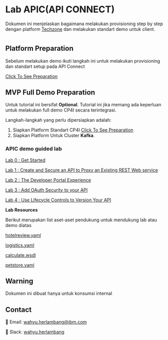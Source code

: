 # Lab APIC(API CONNECT)
Dokumen ini menjelaskan bagaimana melakukan provisioning step by step dengan platform [Techzone](https://techzone.ibm.com/) dan melakukan standart demo untuk client.
#

## Platform Preparation
Sebelum melakukan demo ikuti langkah ini untuk melakukan provisioning dan standart setup pada API Connect 

[Click To See Preparation](https://github.com/5112100070/apic-lab/tree/master/preparation)

## MVP Full Demo Preparation
Untuk tutorial ini bersifat **Optional**. Tutorial ini jika memang ada keperluan untuk melakukan full demo CP4I secara terintegrasi. 

Langkah-langkah yang perlu dipersiapkan adalah:
1. Siapkan Platform Standart CP4I [Click To See Preparation](https://github.com/5112100070/apic-lab/tree/master/preparation)
2. Siapkan Platform Untuk Cluster **Kafka**.


### APIC demo guided lab

[Lab 0 : Get Started](https://github.com/5112100070/apic-lab/tree/main/instructions/Lab0)

[Lab 1 : Create and Secure an API to Proxy an Existing REST Web
service](https://github.com/5112100070/apic-lab/tree/main/instructions/Lab1)

[Lab 2 : The Developer Portal
Experience](https://github.com/5112100070/apic-lab/tree/main/instructions/Lab2)

[Lab 3 : Add OAuth Security to your
API](https://github.com/5112100070/apic-lab/tree/main/instructions/Lab3)

[Lab 4 : Use Lifecycle Controls to Version Your
API](https://github.com/5112100070/apic-lab/tree/main/instructions/Lab4)

**Lab Resources**

Berikut merupakan list aset-aset pendukung untuk mendukung lab atau demo diatas

[hotelreview.yaml](https://github.com/5112100070/apic-lab/blob/main/hotelreview.yaml)

[logistics.yaml](https://github.com/5112100070/apic-lab/blob/main/logistics.yaml)

[calculate.wsdl](https://github.com/5112100070/apic-lab/blob/main/calculate.wsdl)  

[petstore.yaml](https://gist.githubusercontent.com/5112100070/fe4ad63b30a78d6ba4bc6c2e0bf46e67/raw/516eb9e3e9d593839f042ba3901ea2adcc21964d/petstore.yaml)

## Warning
Dokumen ini dibuat hanya untuk konsumsi internal

## Contact 
📧 Email: [wahyu.herlambang@ibm.com](mailto:contoh@email.com)

💬 Slack: [wahyu.herlambang](https://ibm-indonesia.slack.com/archives/D04K0BJETUK)